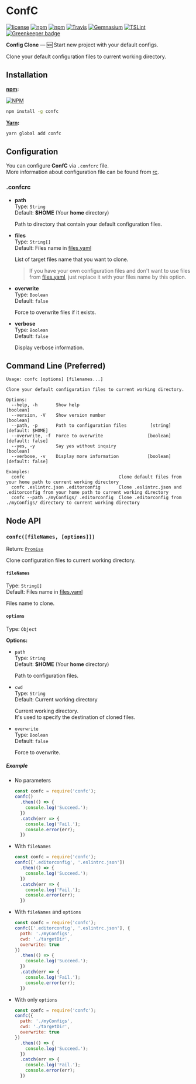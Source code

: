 # ConfC
[![license](https://img.shields.io/github/license/gluons/ConfC.svg?style=flat-square)](./LICENSE)
[![npm](https://img.shields.io/npm/v/confc.svg?style=flat-square)](https://www.npmjs.com/package/confc)
[![npm](https://img.shields.io/npm/dt/confc.svg?style=flat-square)](https://www.npmjs.com/package/confc)
[![Travis](https://img.shields.io/travis/gluons/ConfC.svg?style=flat-square)](https://travis-ci.org/gluons/ConfC)
[![Gemnasium](https://img.shields.io/gemnasium/gluons/ConfC.svg?style=flat-square)](https://gemnasium.com/github.com/gluons/ConfC)
[![TSLint](https://img.shields.io/badge/TSLint-gluons-15757B.svg?style=flat-square)](https://github.com/gluons/tslint-config-gluons)
[![Greenkeeper badge](https://badges.greenkeeper.io/gluons/ConfC.svg)](https://greenkeeper.io/)

**Config Clone** — 🆕 Start new project with your default configs.

Clone your default configuration files to current working directory.

## Installation

**[npm](https://www.npmjs.com/):**

[![NPM](https://nodei.co/npm/confc.png?downloads=true&downloadRank=true&stars=true)](https://www.npmjs.com/package/confc)

```bash
npm install -g confc
```

**[Yarn](https://yarnpkg.com/):**

```bash
yarn global add confc
```

## Configuration

You can configure **ConfC** via `.confcrc` file.  
More information about configuration file can be found from [rc](https://github.com/dominictarr/rc).

### .confcrc
 - **path**  
   Type: `String`  
   Default: **$HOME** (Your **home** directory)

   Path to directory that contain your default configuration files.

 - **files**  
   Type: `String[]`  
   Default: Files name in [files.yaml](./files.yaml)

   List of target files name that you want to clone.

   > If you have your own configuration files and don't want to use files from [files.yaml](./files.yaml), just replace it with your files name by this option.

 - **overwrite**  
   Type: `Boolean`  
   Default: `false`
   
   Force to overwrite files if it exists.

 - **verbose**  
   Type: `Boolean`  
   Default: `false`

   Display verbose information.

## Command Line (Preferred)

```
Usage: confc [options] [filenames...]

Clone your default configuration files to current working directory.

Options:
  --help, -h       Show help                                           [boolean]
  --version, -V    Show version number                                 [boolean]
  --path, -p       Path to configuration files         [string] [default: $HOME]
  --overwrite, -f  Force to overwrite                 [boolean] [default: false]
  --yes, -y        Say yes without inquiry                             [boolean]
  --verbose, -v    Display more information           [boolean] [default: false]

Examples:
  confc                                    Clone default files from your home path to current working directory
  confc .eslintrc.json .editorconfig       Clone .eslintrc.json and .editorconfig from your home path to current working directory
  confc --path ./myConfigs/ .editorconfig  Clone .editorconfig from ./myConfigs/ directory to current working directory
```

## Node API

### `confc([fileNames, [options]])`
Return: [`Promise`](https://developer.mozilla.org/en-US/docs/Web/JavaScript/Reference/Global_Objects/Promise)

Clone configuration files to current working directory.

#### `fileNames`
Type: `String[]`  
Default: Files name in [files.yaml](./files.yaml)

Files name to clone.

#### `options`
Type: `Object`

**Options:**
- `path`  
  Type: `String`  
  Default: **$HOME** (Your **home** directory)

  Path to configuration files.

- `cwd`  
  Type: `String`  
  Default: Current working directory

  Current working directory.  
  It's used to specify the destination of cloned files.

- `overwrite`  
  Type: `Boolean`  
  Default: `false`

  Force to overwrite.

##### Example

- No parameters
  ```js
  const confc = require('confc');
  confc()
    .then(() => {
      console.log('Succeed.');
    })
    .catch(err => {
      console.log('Fail.');
      console.error(err);
    })
  ```

- With `fileNames`
  ```js
  const confc = require('confc');
  confc(['.editorconfig', '.eslintrc.json'])
    .then(() => {
      console.log('Succeed.');
    })
    .catch(err => {
      console.log('Fail.');
      console.error(err);
    })
  ```

- With `fileNames` and `options`
  ```js
  const confc = require('confc');
  confc(['.editorconfig', '.eslintrc.json'], {
    path: './myConfigs',
    cwd: './targetDir',
    overwrite: true
  })
    .then(() => {
      console.log('Succeed.');
    })
    .catch(err => {
      console.log('Fail.');
      console.error(err);
    })
  ```

- With only `options`
  ```js
  const confc = require('confc');
  confc({
    path: './myConfigs',
    cwd: './targetDir',
    overwrite: true
  })
    .then(() => {
      console.log('Succeed.');
    })
    .catch(err => {
      console.log('Fail.');
      console.error(err);
    })
  ```
